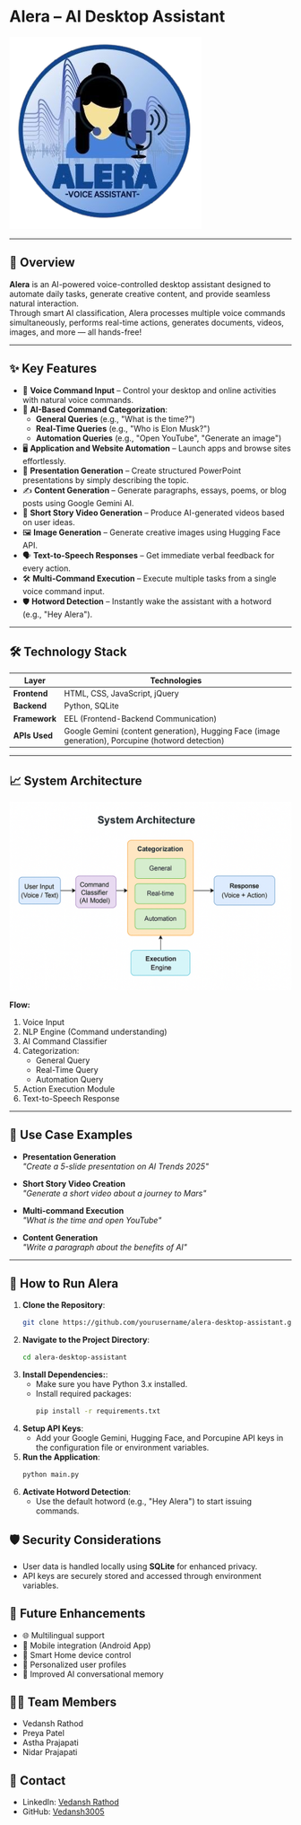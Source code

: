 # Alera – AI Desktop Assistant

![Alera Banner](https://github.com/Vedansh3005/SpeakSmart/blob/main/logo.png)

---

## 🚀 Overview

**Alera** is an AI-powered voice-controlled desktop assistant designed to automate daily tasks, generate creative content, and provide seamless natural interaction.  
Through smart AI classification, Alera processes multiple voice commands simultaneously, performs real-time actions, generates documents, videos, images, and more — all hands-free!

---

## ✨ Key Features

- 🎤 **Voice Command Input** – Control your desktop and online activities with natural voice commands.
- 🧠 **AI-Based Command Categorization**:
  - **General Queries** (e.g., "What is the time?")
  - **Real-Time Queries** (e.g., "Who is Elon Musk?")
  - **Automation Queries** (e.g., "Open YouTube", "Generate an image")
- 🖥️ **Application and Website Automation** – Launch apps and browse sites effortlessly.
- 📑 **Presentation Generation** – Create structured PowerPoint presentations by simply describing the topic.
- ✍️ **Content Generation** – Generate paragraphs, essays, poems, or blog posts using Google Gemini AI.
- 🎥 **Short Story Video Generation** – Produce AI-generated videos based on user ideas.
- 🖼️ **Image Generation** – Generate creative images using Hugging Face API.
- 🗣️ **Text-to-Speech Responses** – Get immediate verbal feedback for every action.
- 🛠️ **Multi-Command Execution** – Execute multiple tasks from a single voice command input.
- 🛡️ **Hotword Detection** – Instantly wake the assistant with a hotword (e.g., "Hey Alera").

---

## 🛠️ Technology Stack

| Layer         | Technologies                            |
|---------------|-----------------------------------------|
| **Frontend**  | HTML, CSS, JavaScript, jQuery            |
| **Backend**   | Python, SQLite                          |
| **Framework** | EEL (Frontend-Backend Communication)    |
| **APIs Used** | Google Gemini (content generation), Hugging Face (image generation), Porcupine (hotword detection) |

---

## 📈 System Architecture

![System Architecture Diagram](https://github.com/Vedansh3005/SpeakSmart/blob/main/SystemArchitecture.png)

**Flow:**
1. Voice Input
2. NLP Engine (Command understanding)
3. AI Command Classifier
4. Categorization:
   - General Query
   - Real-Time Query
   - Automation Query
5. Action Execution Module
6. Text-to-Speech Response

---

## 🧩 Use Case Examples

- **Presentation Generation**  
  _"Create a 5-slide presentation on AI Trends 2025"_

- **Short Story Video Creation**  
  _"Generate a short video about a journey to Mars"_

- **Multi-command Execution**  
  _"What is the time and open YouTube"_

- **Content Generation**  
  _"Write a paragraph about the benefits of AI"_

---

## 🚀 How to Run Alera

1. **Clone the Repository**:
   ```bash
   git clone https://github.com/yourusername/alera-desktop-assistant.git
   ```
2. **Navigate to the Project Directory**:
   ```bash
   cd alera-desktop-assistant
   ```
3. **Install Dependencies:**:
   - Make sure you have Python 3.x installed.
   - Install required packages:
     ```bash
     pip install -r requirements.txt
     ```
4. **Setup API Keys**:
   - Add your Google Gemini, Hugging Face, and Porcupine API keys in the configuration file or environment variables.
5. **Run the Application**:
   ```bash
   python main.py
   ```
6. **Activate Hotword Detection**:
   - Use the default hotword (e.g., "Hey Alera") to start issuing commands.

## 🛡️ Security Considerations
- User data is handled locally using **SQLite** for enhanced privacy.
- API keys are securely stored and accessed through environment variables.

## 🎯 Future Enhancements
- 🌐 Multilingual support
- 📱 Mobile integration (Android App)
- 🏡 Smart Home device control
- 🎨 Personalized user profiles
- 🤖 Improved AI conversational memory

## 👨‍💻 Team Members
- Vedansh Rathod
- Preya Patel
- Astha Prajapati
- Nidar Prajapati

## 📢 Contact
- LinkedIn: [Vedansh Rathod](https://www.linkedin.com/in/vedansh-rathod-345173246/)
- GitHub: [Vedansh3005](http://github.com/Vedansh3005)

